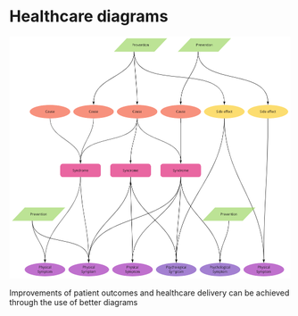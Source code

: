 # Healthcare diagrams

![/img/healthcare-diagram.png](/img/healthcare-diagram.png)

Improvements of patient outcomes and healthcare delivery can be achieved through the use of better diagrams

